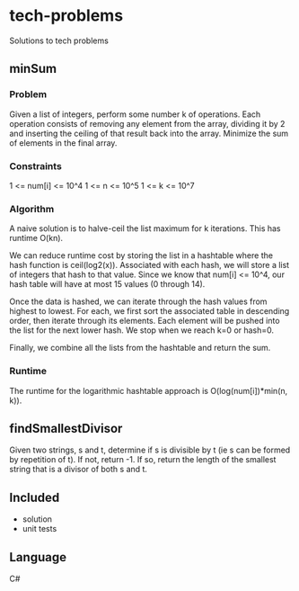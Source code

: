 # tech-problems
Solutions to tech problems

## minSum
### Problem
Given a list of integers, perform some number k of operations. Each operation consists of removing any element from the array,
dividing it by 2 and inserting the ceiling of that result back into the array. 
Minimize the sum of elements in the final array.

### Constraints
1 <= num[i] <= 10^4
1 <= n <= 10^5
1 <= k <= 10^7

### Algorithm
A naive solution is to halve-ceil the list maximum for k iterations. This has runtime O(kn).

We can reduce runtime cost by storing the list in a hashtable where the hash function is ceil(log2(x)).
Associated with each hash, we will store a list of integers that hash to that value. Since we know that num[i] <= 10^4,
our hash table will have at most 15 values (0 through 14).

Once the data is hashed, we can iterate through the hash values from highest to lowest. For each,
we first sort the associated table in descending order, then iterate through its elements. Each element will be
pushed into the list for the next lower hash. We stop when we reach k=0 or hash=0.

Finally, we combine all the lists from the hashtable and return the sum.

### Runtime
The runtime for the logarithmic hashtable approach is O(log(num[i])*min(n, k)). 

## findSmallestDivisor
Given two strings, s and t, determine if s is divisible by t (ie s can be formed by repetition of t).
If not, return -1.
If so, return the length of the smallest string that is a divisor of both s and t.

## Included
- solution
- unit tests

## Language
C#